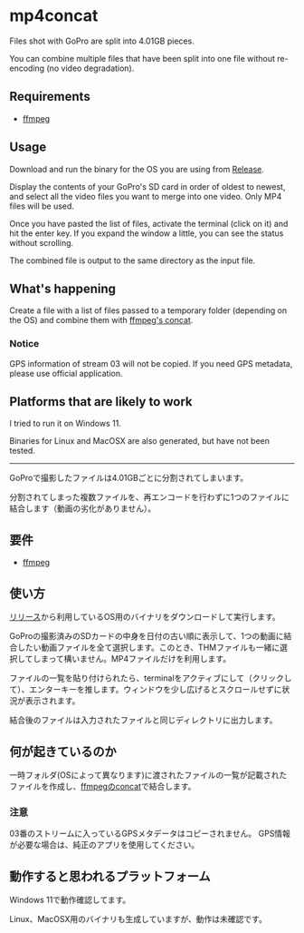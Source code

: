 # mp4concat

Files shot with GoPro are split into 4.01GB pieces.

You can combine multiple files that have been split into one file without re-encoding (no video degradation).

## Requirements

- [ffmpeg](https://ffmpeg.org/)

## Usage

Download and run the binary for the OS you are using from [Release](https://github.com/aoisupersix/mp4concat/releases).

Display the contents of your GoPro's SD card in order of oldest to newest, and select all the video files you want to merge into one video. Only MP4 files will be used.

Once you have pasted the list of files, activate the terminal (click on it) and hit the enter key. If you expand the window a little, you can see the status without scrolling.

The combined file is output to the same directory as the input file.

## What's happening

Create a file with a list of files passed to a temporary folder (depending on the OS) and combine them with [ffmpeg's concat](https://trac.ffmpeg.org/wiki/Concatenate).

### Notice

GPS information of stream 03 will not be copied.
If you need GPS metadata, please use official application.

## Platforms that are likely to work

I tried to run it on Windows 11.

Binaries for Linux and MacOSX are also generated, but have not been tested.

---

GoProで撮影したファイルは4.01GBごとに分割されてしまいます。

分割されてしまった複数ファイルを、再エンコードを行わずに1つのファイルに結合します（動画の劣化がありません）。

## 要件

- [ffmpeg](https://ffmpeg.org/)

## 使い方

[リリース](https://github.com/aoisupersix/mp4concat/releases)から利用しているOS用のバイナリをダウンロードして実行します。

GoProの撮影済みのSDカードの中身を日付の古い順に表示して、1つの動画に結合したい動画ファイルを全て選択します。このとき、THMファイルも一緒に選択してしまって構いません。MP4ファイルだけを利用します。

ファイルの一覧を貼り付けられたら、terminalをアクティブにして（クリックして）、エンターキーを推します。ウィンドウを少し広げるとスクロールせずに状況が表示されます。

結合後のファイルは入力されたファイルと同じディレクトリに出力します。

## 何が起きているのか

一時フォルダ(OSによって異なります)に渡されたファイルの一覧が記載されたファイルを作成し、[ffmpegのconcat](https://trac.ffmpeg.org/wiki/Concatenate)で結合します。

### 注意

03番のストリームに入っているGPSメタデータはコピーされません。
GPS情報が必要な場合は、純正のアプリを使用してください。

## 動作すると思われるプラットフォーム

Windows 11で動作確認してます。

Linux、MacOSX用のバイナリも生成していますが、動作は未確認です。

